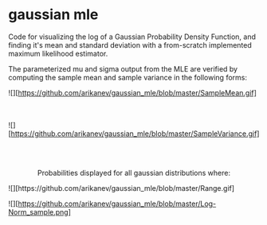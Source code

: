 # gaussian mle

Code for visualizing the log of a Gaussian Probability Density Function, and finding it's mean and standard deviation with a from-scratch implemented maximum likelihood estimator. 

The parameterized mu and sigma output from the MLE are verified by computing the sample mean and sample variance in the following forms:

![][https://github.com/arikanev/gaussian_mle/blob/master/SampleMean.gif]

<br></br>
![][https://github.com/arikanev/gaussian_mle/blob/master/SampleVariance.gif]

<br> </br>
<p align="center"> Probabilities displayed for all gaussian distributions where: </p>
![][https://github.com/arikanev/gaussian_mle/blob/master/Range.gif]

![][https://github.com/arikanev/gaussian_mle/blob/master/Log-Norm_sample.png]
